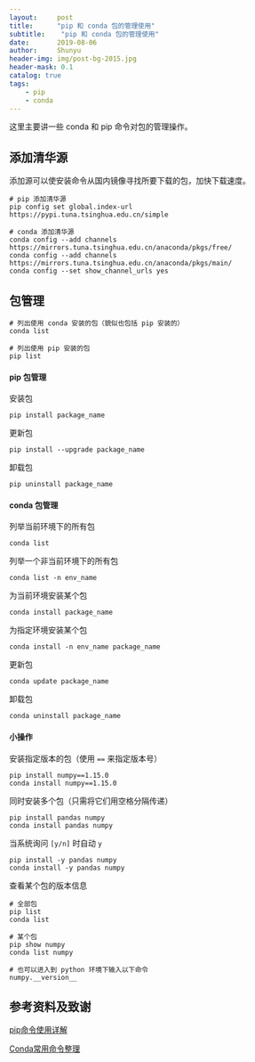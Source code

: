 ```yaml
---
layout:     post
title:      "pip 和 conda 包的管理使用"
subtitle:    "pip 和 conda 包的管理使用"
date:       2019-08-06
author:     Shunyu
header-img: img/post-bg-2015.jpg
header-mask: 0.1
catalog: true
tags:
    - pip
    - conda
---
```




这里主要讲一些 conda 和 pip 命令对包的管理操作。



## 添加清华源

添加源可以使安装命令从国内镜像寻找所要下载的包，加快下载速度。

```
# pip 添加清华源
pip config set global.index-url https://pypi.tuna.tsinghua.edu.cn/simple

# conda 添加清华源
conda config --add channels https://mirrors.tuna.tsinghua.edu.cn/anaconda/pkgs/free/
conda config --add channels https://mirrors.tuna.tsinghua.edu.cn/anaconda/pkgs/main/
conda config --set show_channel_urls yes
```



## 包管理

```
# 列出使用 conda 安装的包（貌似也包括 pip 安装的）
conda list

# 列出使用 pip 安装的包
pip list
```



#### pip 包管理

安装包

```
pip install package_name
```


更新包

```
pip install --upgrade package_name
```

卸载包

```
pip uninstall package_name
```



#### conda 包管理

列举当前环境下的所有包

```
conda list
```

列举一个非当前环境下的所有包

```
conda list -n env_name
```

为当前环境安装某个包

```
conda install package_name
```

为指定环境安装某个包

```
conda install -n env_name package_name
```

更新包

```
conda update package_name
```

卸载包

```
conda uninstall package_name
```



#### 小操作

安装指定版本的包（使用 `==` 来指定版本号）

```
pip install numpy==1.15.0
conda install numpy==1.15.0
```

同时安装多个包（只需将它们用空格分隔传递）

```
pip install pandas numpy
conda install pandas numpy
```

当系统询问 `[y/n]` 时自动 `y`

```
pip install -y pandas numpy
conda install -y pandas numpy
```

查看某个包的版本信息

```
# 全部包
pip list
conda list

# 某个包
pip show numpy
conda list numpy

# 也可以进入到 python 环境下输入以下命令
numpy.__version__
```



## 参考资料及致谢

[pip命令使用详解](https://blog.csdn.net/guoyajie1990/article/details/81089915)

[Conda常用命令整理](https://blog.csdn.net/menc15/article/details/71477949)